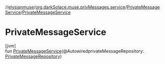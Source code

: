 //[elysianmuse](../../../index.md)/[org.darkSolace.muse.privMessages.service](../index.md)/[PrivateMessageService](index.md)/[PrivateMessageService](-private-message-service.md)

# PrivateMessageService

[jvm]\
fun [PrivateMessageService](-private-message-service.md)(@AutowiredprivateMessageRepository: [PrivateMessageRepository](../../org.darkSolace.muse.privMessages.repository/-private-message-repository/index.md))
